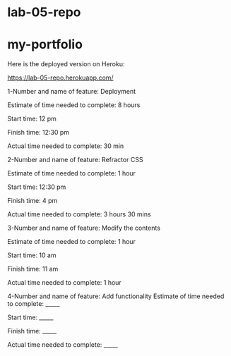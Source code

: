 # lab-05-repo

# my-portfolio

Here is the deployed version on Heroku:

https://lab-05-repo.herokuapp.com/

1-Number and name of feature: 
Deployment

Estimate of time needed to complete: 
8 hours

Start time:
12 pm

Finish time:
12:30 pm

Actual time needed to complete:
30 min


2-Number and name of feature:
Refractor CSS

Estimate of time needed to complete:
1 hour

Start time: 
12:30 pm

Finish time:
4 pm

Actual time needed to complete:
3 hours 30 mins


3-Number and name of feature:
Modify the contents

Estimate of time needed to complete: 
1 hour 

Start time:
10 am

Finish time:
11 am

Actual time needed to complete:
1 hour


4-Number and name of feature:
Add functionality
Estimate of time needed to complete: _____

Start time: _____

Finish time: _____

Actual time needed to complete: _____
